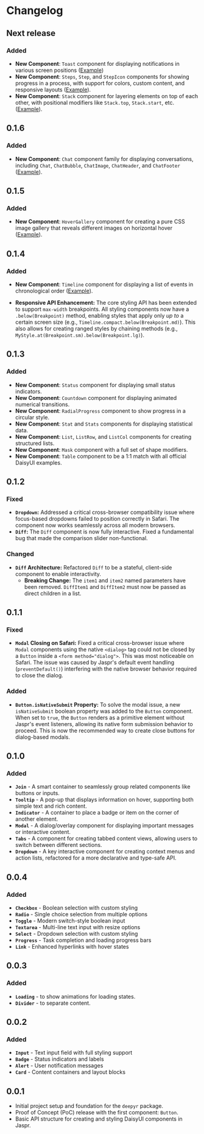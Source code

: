 # Changelog

## Next release

### Added

* **New Component**: `Toast` component for displaying notifications in various screen positions ([Example](https://deepyr-doc.web.app/components/toast))
* **New Component**: `Steps`, `Step`, and `StepIcon` components for showing progress in a process, with support for colors, custom content, and responsive layouts ([Example](https://deepyr-doc.web.app/components/steps)).
* **New Component**: `Stack` component for layering elements on top of each other, with positional modifiers like `Stack.top`, `Stack.start`, etc. ([Example](https://deepyr-doc.web.app/components/stack)).

## 0.1.6

### Added

* **New Component**: `Chat` component family for displaying conversations, including `Chat`, `ChatBubble`, `ChatImage`, `ChatHeader`, and `ChatFooter` ([Example](https://deepyr-doc.web.app/components/chat)).

## 0.1.5

### Added

* **New Component**: `HoverGallery` component for creating a pure CSS image gallery that reveals different images on horizontal hover ([Example](https://deepyr-doc.web.app/components/hover-gallery)).

## 0.1.4

### Added

* **New Component**: `Timeline` component for displaying a list of events in chronological order ([Example](https://deepyr-doc.web.app/components/timeline)).

* **Responsive API Enhancement:** The core styling API has been extended to support `max-width` breakpoints. All styling components now have a `.below(Breakpoint)` method, enabling styles that apply only *up to* a certain screen size (e.g., `Timeline.compact.below(Breakpoint.md)`). This also allows for creating ranged styles by chaining methods (e.g., `MyStyle.at(Breakpoint.sm).below(Breakpoint.lg)`).

## 0.1.3

### Added

* **New Component**: `Status` component for displaying small status indicators.
* **New Component**: `Countdown` component for displaying animated numerical transitions.
* **New Component**: `RadialProgress` component to show progress in a circular style.
* **New Component**: `Stat` and `Stats` components for displaying statistical data.
* **New Component**: `List`, `ListRow`, and `ListCol` components for creating structured lists.
* **New Component**: `Mask` component with a full set of shape modifiers.
* **New Component**: `Table` component to be a 1:1 match with all official DaisyUI examples.

## 0.1.2

### Fixed

* **`Dropdown`:** Addressed a critical cross-browser compatibility issue where focus-based dropdowns failed to position correctly in Safari. The component now works seamlessly across all modern browsers.
* **`Diff`:** The `Diff` component is now fully interactive. Fixed a fundamental bug that made the comparison slider non-functional.

### Changed

* **`Diff` Architecture:** Refactored `Diff` to be a stateful, client-side component to enable interactivity.
  * **Breaking Change:** The `item1` and `item2` named parameters have been removed. `DiffItem1` and `DiffItem2` must now be passed as direct children in a list.

## 0.1.1

### Fixed

* **`Modal` Closing on Safari:** Fixed a critical cross-browser issue where `Modal` components using the native `<dialog>` tag could not be closed by a `Button` inside a `<form method="dialog">`. This was most noticeable on Safari. The issue was caused by Jaspr's default event handling (`preventDefault()`) interfering with the native browser behavior required to close the dialog.

### Added

* **`Button.isNativeSubmit` Property:** To solve the modal issue, a new `isNativeSubmit` boolean property was added to the `Button` component. When set to `true`, the `Button` renders as a primitive element without Jaspr's event listeners, allowing its native form submission behavior to proceed. This is now the recommended way to create close buttons for dialog-based modals.

## 0.1.0

### Added

* **`Join`** - A smart container to seamlessly group related components like buttons or inputs.
* **`Tooltip`** - A pop-up that displays information on hover, supporting both simple text and rich content.
* **`Indicator`** - A container to place a badge or item on the corner of another element.
* **`Modal`** - A dialog/overlay component for displaying important messages or interactive content.
* **`Tabs`** - A component for creating tabbed content views, allowing users to switch between different sections.
* **`Dropdown`** - A key interactive component for creating context menus and action lists, refactored for a more declarative and type-safe API.

## 0.0.4

### Added

* **`Checkbox`** - Boolean selection with custom styling
* **`Radio`** - Single choice selection from multiple options
* **`Toggle`** - Modern switch-style boolean input
* **`Textarea`** - Multi-line text input with resize options
* **`Select`** - Dropdown selection with custom styling
* **`Progress`** - Task completion and loading progress bars
* **`Link`** - Enhanced hyperlinks with hover states

## 0.0.3

### Added

* **`Loading`** - to show animations for loading states.
* **`Divider`** - to separate content.

## 0.0.2

### Added

* **`Input`** - Text input field with full styling support
* **`Badge`** - Status indicators and labels
* **`Alert`** - User notification messages
* **`Card`** - Content containers and layout blocks

## 0.0.1

* Initial project setup and foundation for the `deepyr` package.
* Proof of Concept (PoC) release with the first component: `Button`.
* Basic API structure for creating and styling DaisyUI components in Jaspr.